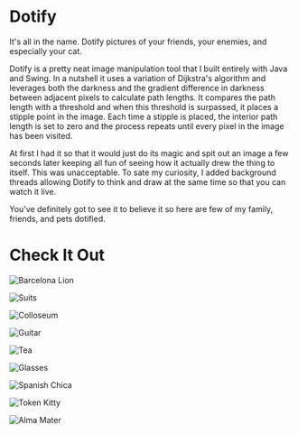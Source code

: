 Dotify
======

It's all in the name. Dotify pictures of your friends, your enemies, and especially your cat.

Dotify is a pretty neat image manipulation tool that I built entirely with Java and Swing.
In a nutshell it uses a variation of Dijkstra's algorithm and leverages both the darkness and the
gradient difference in darkness between adjacent pixels to calculate path lengths. It compares the path 
length with a threshold and when this threshold is surpassed, it places a stipple point in the image.  Each 
time a stipple is placed, the interior path length is set to zero and the process repeats until every pixel
in the image has been visited.

At first I had it so that it would just do its magic and spit out an image a few seconds later keeping all
fun of seeing how it actually drew the thing to itself. This was unacceptable. To sate my curiosity, I added
background threads allowing Dotify to think and draw at the same time so that you can watch it live.

You've definitely got to see it to believe it so here are few of my family, friends, and pets dotified.

Check It Out
============

![Barcelona Lion](examples/barcalion.jpg)

![Suits](examples/class.png)

![Colloseum](examples/colo.png)

![Guitar](examples/guitar.png)

![Tea](examples/jason.png)

![Glasses](examples/lucas_looney.png)

![Spanish Chica](examples/maria.png)

![Token Kitty](examples/mj.png)

![Alma Mater](examples/rotunda.jpg)
